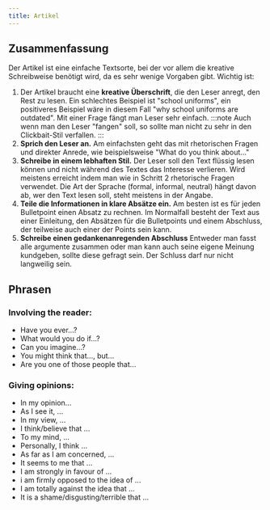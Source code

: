```yaml
---
title: Artikel
---
```


## Zusammenfassung

Der Artikel ist eine einfache Textsorte, bei der vor allem die kreative Schreibweise benötigt wird, da es sehr wenige Vorgaben gibt. Wichtig ist:

1. Der Artikel braucht eine **kreative Überschrift**, die den Leser anregt, den Rest zu lesen. Ein schlechtes Beispiel ist "school uniforms", ein positiveres Beispiel wäre in diesem Fall "why school uniforms are outdated". Mit einer Frage fängt man Leser sehr einfach.
:::note
Auch wenn man den Leser "fangen" soll, so sollte man nicht zu sehr in den Clickbait-Stil verfallen. 
:::
2. **Sprich den Leser an.** Am einfachsten geht das mit rhetorischen Fragen und direkter Anrede, wie beispielsweise "What do you think about..."
3. **Schreibe in einem lebhaften Stil.** Der Leser soll den Text flüssig lesen können und nicht während des Textes das Interesse verlieren. Wird meistens erreicht indem man wie in Schritt 2 rhetorische Fragen verwendet. Die Art der Sprache (formal, informal, neutral) hängt davon ab, wer den Text lesen soll, steht meistens in der Angabe.
4. **Teile die Informationen in klare Absätze ein.** Am besten ist es für jeden Bulletpoint einen Absatz zu rechnen. Im Normalfall besteht der Text aus einer Einleitung, den Absätzen für die Bulletpoints und einem Abschluss, der teilweise auch einer der Points sein kann.
5. **Schreibe einen gedankenanregenden Abschluss** Entweder man fasst alle argumente zusammen oder man kann auch seine eigene Meinung kundgeben, sollte diese gefragt sein. Der Schluss darf nur nicht langweilig sein.

## Phrasen
### Involving the reader:

- Have you ever...?
- What would you do if...?
- Can you imagine...?
- You might think that..., but...
- Are you one of those people that...

### Giving opinions:
- In my opinion...
- As I see it, ...
- In my view, ...
- I think/believe that ...
- To my mind, ...
- Personally, I think ...
- As far as I am concerned, ...
- It seems to me that ...
- I am strongly in favour of ...
- i am firmly opposed to the idea of ...
- I am totally against the idea that ...
- It is a shame/disgusting/terrible that ...
